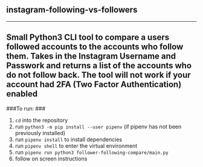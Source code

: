 ## instagram-following-vs-followers ##
---
Small Python3 CLI tool to compare a users followed accounts to the accounts who follow them. 
Takes in the Instagram Username and Passwork and returns a list of the accounts who do not follow back.
**The tool will not work if your account had 2FA (Two Factor Authentication) enabled**
---
###To run: ###
1. `cd` into the repository
2. run `python3 -m pip install --user pipenv` (if pipenv has not been previously installed)
3. run `pipenv install` to install dependencies
4. run `pipenv shell` to enter the virtual environment
5. run `pipenv run python3 follower-following-compare/main.py`
6. follow on screen instructions

